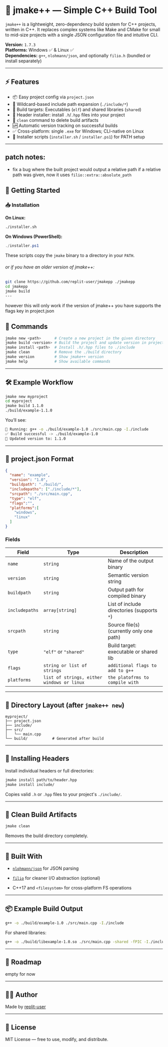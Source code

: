 # 🔨 jmake++ — Simple C++ Build Tool

`jmake++` is a lightweight, zero-dependency build system for C++ projects, written in C++. It replaces complex systems like Make and CMake for small to mid-size projects with a single JSON configuration file and intuitive CLI.

**Version:** `1.7.3`  
**Platforms:** Windows ✅ & Linux ✅  
**Dependencies:** `g++`, `nlohmann/json`, and optionally `filio.h` (bundled or install separately)

---

## ⚡ Features

- 📦 Easy project config via `project.json`
- 🔁 Wildcard-based include path expansion (`./include/*`)
- 🔧 Build targets: Executables (`elf`) and shared libraries (`shared`)
- 📁 Header installer: install `.h`/`.hpp` files into your project
- 🧼 `clean` command to delete build artifacts
- 🆙 Automatic version tracking on successful builds
- ✅ Cross-platform: single `.exe` for Windows; CLI-native on Linux
- 🚀 Installer scripts (`installer.sh` / `installer.ps1`) for PATH setup

---
## patch notes:
- fix a bug where the built project would output a relative path if a relative path was given, now it uses `filio::extra::absolute_path`
## 🚀 Getting Started

### 📥 Installation

**On Linux:**
```bash
./installer.sh
```

**On Windows (PowerShell):**

```powershell
./installer.ps1
```

These scripts copy the `jmake` binary to a directory in your `PATH`.

###### or if you have an older version of jmake++:
```bash
git clone https://github.com/replit-user/jmakepp ./jmakepp
cd jmakepp
jmake build
---
```
however this will only work if the version of jmake++ you have supports the flags key in project.json

## 🔧 Commands

```bash
jmake new <path>      # Create a new project in the given directory
jmake build <version> # Build the project and update version in project.json
jmake install <path>  # Install .h/.hpp files to ./include
jmake clean           # Remove the ./build directory
jmake version         # Show jmake++ version
jmake help            # Show available commands
```

---

## 🛠 Example Workflow

```bash
jmake new myproject
cd myproject
jmake build 1.1.0
./build/example-1.1.0
```

You’ll see:

```bash
🚧 Running: g++ -o ./build/example-1.0 ./src/main.cpp -I./include
✅ Build successful -> ./build/example-1.0
🔄 Updated version to: 1.1.0
```

---

## 📄 project.json Format

```json
{
  "name": "example",
  "version": "1.0",
  "buildpath": "./build/",
  "includepaths": ["./include/*"],
  "srcpath": "./src/main.cpp",
  "type": "elf",
  "flags":"",
  "platforms":[
    "windows",
    "linux"
  ]
}
```

### Fields

| Field | Type | Description |
| --- | --- | --- |
| `name` | `string` | Name of the output binary |
| `version` | `string` | Semantic version string |
| `buildpath` | `string` | Output path for compiled binary |
| `includepaths` | `array[string]` | List of include directories (supports `*`) |
| `srcpath` | `string` | Source file(s) (currently only one path) |
| `type` | `"elf"` or `"shared"` | Build target: executable or shared lib |
| `flags`| `string or list of strings`| `additional flags to add to g++`
|`platforms`|`list of strings, either windows or linux`|`the platofrms to compile with`|
---

## 📁 Directory Layout (after `jmake++ new`)

```pgsql
myproject/
├── project.json
├── include/
├── src/
│   └── main.cpp
└── build/           # Generated after build
```

---

## 🧰 Installing Headers

Install individual headers or full directories:

```bash
jmake install path/to/header.hpp
jmake install include/
```

Copies valid `.h` or `.hpp` files to your project's `./include/`.

---

## 🧼 Clean Build Artifacts

```bash
jmake clean
```

Removes the build directory completely.

---

## 🧱 Built With

-   [`nlohmann/json`](https://github.com/nlohmann/json) for JSON parsing
    
-   [`filio`](https://github.com/replit-user/filio) for cleaner I/O abstraction (optional)
    
-   C++17 and `<filesystem>` for cross-platform FS operations
    

---

## 📦 Example Build Output

```bash
g++ -o ./build/example-1.0 ./src/main.cpp -I./include
```

For shared libraries:

```bash
g++ -o ./build/libexample-1.0.so ./src/main.cpp -shared -fPIC -I./include
```

---

## 📌 Roadmap

empty for now

---

## 🧑‍💻 Author

Made by [replit-user](https://github.com/replit-user)

---

## 📄 License

MIT License — free to use, modify, and distribute.
